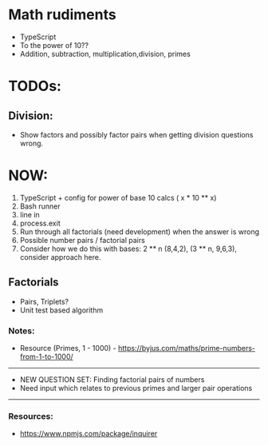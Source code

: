 # Math rudiments

* TypeScript
* To the power of 10??
* Addition, subtraction, multiplication,division, primes

# TODOs:

## Division:

* Show factors and possibly factor pairs when getting division questions wrong.

# NOW:

1. TypeScript + config for power of base 10 calcs ( x * 10 ** x)
2. Bash runner
3. line in
4. process.exit
5. Run through all factorials (need development) when the answer is wrong
6. Possible number pairs / factorial pairs
7. Consider how we do this with bases: 2 ** n (8,4,2), (3 ** n, 9,6,3), consider approach here.


## Factorials

* Pairs, Triplets?
* Unit test based algorithm

### Notes:

* Resource (Primes, 1 - 1000) - https://byjus.com/maths/prime-numbers-from-1-to-1000/

-------------------------------------------------------------------------------------

* NEW QUESTION SET: Finding factorial pairs of numbers
* Need input which relates to previous primes and larger pair operations

-------------------------------------------------------------------------------------

### Resources:

* https://www.npmjs.com/package/inquirer